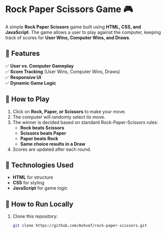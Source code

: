 # Rock Paper Scissors Game 🎮  

A simple **Rock Paper Scissors** game built using **HTML, CSS, and JavaScript**. The game allows a user to play against the computer, keeping track of scores for **User Wins, Computer Wins, and Draws**.  

## 🔹 Features  
✅ **User vs. Computer Gameplay**  
✅ **Score Tracking** (User Wins, Computer Wins, Draws)  
✅ **Responsive UI**  
✅ **Dynamic Game Logic**  

## 📌 How to Play  
1. Click on **Rock, Paper, or Scissors** to make your move.  
2. The computer will randomly select its move.  
3. The winner is decided based on standard Rock-Paper-Scissors rules:  
   - **Rock beats Scissors**  
   - **Scissors beats Paper**  
   - **Paper beats Rock**  
   - **Same choice results in a Draw**  
4. Scores are updated after each round.  

## 🚀 Technologies Used  
- **HTML** for structure  
- **CSS** for styling  
- **JavaScript** for game logic  
 

## 🔧 How to Run Locally  
1. Clone this repository:  
   ```bash
   git clone https://github.com/Ashxaf/rock-paper-scissors.git
